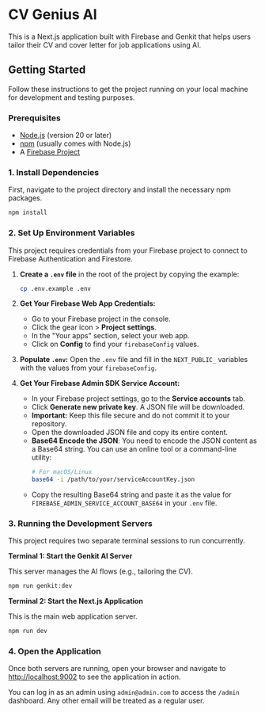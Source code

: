 # CV Genius AI

This is a Next.js application built with Firebase and Genkit that helps users tailor their CV and cover letter for job applications using AI.

## Getting Started

Follow these instructions to get the project running on your local machine for development and testing purposes.

### Prerequisites

- [Node.js](https://nodejs.org/) (version 20 or later)
- [npm](https://www.npmjs.com/) (usually comes with Node.js)
- A [Firebase Project](https://console.firebase.google.com/)

### 1. Install Dependencies

First, navigate to the project directory and install the necessary npm packages.

```bash
npm install
```

### 2. Set Up Environment Variables

This project requires credentials from your Firebase project to connect to Firebase Authentication and Firestore.

1.  **Create a `.env` file** in the root of the project by copying the example:
    ```bash
    cp .env.example .env
    ```
2.  **Get Your Firebase Web App Credentials:**
    - Go to your Firebase project in the console.
    - Click the gear icon > **Project settings**.
    - In the "Your apps" section, select your web app.
    - Click on **Config** to find your `firebaseConfig` values.
3.  **Populate `.env`:** Open the `.env` file and fill in the `NEXT_PUBLIC_` variables with the values from your `firebaseConfig`.

4.  **Get Your Firebase Admin SDK Service Account:**
    - In your Firebase project settings, go to the **Service accounts** tab.
    - Click **Generate new private key**. A JSON file will be downloaded.
    - **Important:** Keep this file secure and do not commit it to your repository.
    - Open the downloaded JSON file and copy its entire content.
    - **Base64 Encode the JSON**: You need to encode the JSON content as a Base64 string. You can use an online tool or a command-line utility:
        ```bash
        # For macOS/Linux
        base64 -i /path/to/your/serviceAccountKey.json
        ```
    - Copy the resulting Base64 string and paste it as the value for `FIREBASE_ADMIN_SERVICE_ACCOUNT_BASE64` in your `.env` file.

### 3. Running the Development Servers

This project requires two separate terminal sessions to run concurrently.

**Terminal 1: Start the Genkit AI Server**

This server manages the AI flows (e.g., tailoring the CV).

```bash
npm run genkit:dev
```

**Terminal 2: Start the Next.js Application**

This is the main web application server.

```bash
npm run dev
```

### 4. Open the Application

Once both servers are running, open your browser and navigate to [http://localhost:9002](http://localhost:9002) to see the application in action.

You can log in as an admin using `admin@admin.com` to access the `/admin` dashboard. Any other email will be treated as a regular user.